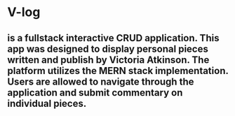 # V-log
## is a fullstack interactive CRUD application. This app was designed to display personal pieces written and publish by Victoria Atkinson. The platform utilizes the MERN stack implementation. Users are allowed to navigate through the application and submit commentary on individual pieces. 
